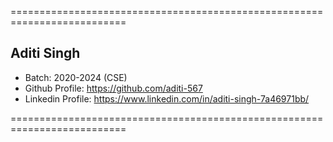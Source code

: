 ==========================================================================

## Aditi Singh
- Batch: 2020-2024 (CSE)
- Github Profile: https://github.com/aditi-567
- Linkedin Profile: https://www.linkedin.com/in/aditi-singh-7a46971bb/

==========================================================================


